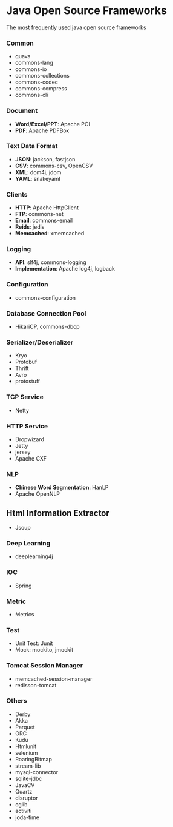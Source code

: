 # Java Open Source Frameworks
The most frequently used java open source frameworks


### Common
* guava
* commons-lang
* commons-io
* commons-collections
* commons-codec
* commons-compress
* commons-cli

### Document
* **Word/Excel/PPT**: Apache POI
* **PDF**: Apache PDFBox

### Text Data Format
* **JSON**: jackson, fastjson
* **CSV**: commons-csv, OpenCSV
* **XML**: dom4j, jdom
* **YAML**: snakeyaml

### Clients
* **HTTP**: Apache HttpClient
* **FTP**: commons-net
* **Email**: commons-email
* **Reids**: jedis
* **Memcached**: xmemcached

### Logging
* **API**: slf4j, commons-logging
* **Implementation**: Apache log4j, logback

### Configuration
* commons-configuration

### Database Connection Pool
* HikariCP, commons-dbcp

### Serializer/Deserializer
* Kryo
* Protobuf
* Thrift
* Avro
* protostuff

### TCP Service
* Netty

### HTTP Service
* Dropwizard
* Jetty
* jersey
* Apache CXF

### NLP
* **Chinese Word Segmentation**: HanLP
* Apache OpenNLP

## Html Information Extractor
* Jsoup

### Deep Learning
* deeplearning4j

### IOC
* Spring

### Metric
* Metrics

### Test
* Unit Test: Junit
* Mock: mockito, jmockit

### Tomcat Session Manager
* memcached-session-manager
* redisson-tomcat

### Others
* Derby
* Akka
* Parquet
* ORC
* Kudu
* Htmlunit
* selenium
* RoaringBitmap
* stream-lib
* mysql-connector
* sqlite-jdbc
* JavaCV
* Quartz
* disruptor
* cglib
* activiti
* joda-time

